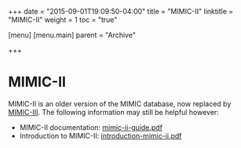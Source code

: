 +++
date = "2015-09-01T19:09:50-04:00"
title = "MIMIC-II"
linktitle = "MIMIC-II"
weight = 1
toc = "true"

[menu]
  [menu.main]
    parent = "Archive"

+++

# MIMIC-II

MIMIC-II is an older version of the MIMIC database, now replaced by [MIMIC-III](/about/mimic/). The following information may still be helpful however:

<!-- update this page to outline MIMIC and MIMIC-II -->

- MIMIC-II documentation: [mimic-ii-guide.pdf](/archive/mimic-ii-guide.pdf)
- Introduction to MIMIC-II: [introduction-mimic-ii.pdf](/archive/introduction-mimic-ii.pdf)

<!-- 
- MIMIC-II Querybuilder: [https://mimic2app.csail.mit.edu/](https://mimic2app.csail.mit.edu/) (*Note: this version of the Querybuilder is no longer supported and will be retired at the end of 2016*. Instead, please use the new MIMIC-III Querybuilder available at: http://mimic.physionet.org/gettingstarted/querybuilder/)
-->
